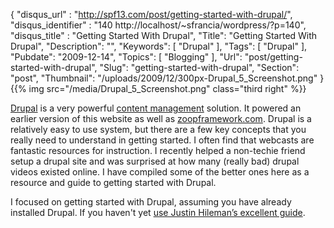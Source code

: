 {
	"disqus_url" : "http://spf13.com/post/getting-started-with-drupal/",
	"disqus_identifier" : "140 http://localhost/~sfrancia/wordpress/?p=140",
	"disqus_title" : "Getting Started With Drupal",
	"Title": "Getting Started With Drupal",
	"Description": "",
	"Keywords": [
		"Drupal"
	],
	"Tags": [
		"Drupal"
	],
	"Pubdate": "2009-12-14",
	"Topics": [
		"Blogging"
	],
	"Url": "post/getting-started-with-drupal",
	"Slug": "getting-started-with-drupal",
	"Section": "post",
	"Thumbnail": "/uploads/2009/12/300px-Drupal_5_Screenshot.png"
}
{{% img src="/media/Drupal_5_Screenshot.png" class="third right" %}}

[Drupal](http://www.drupal.org "Drupal") is a very powerful [content
management](http://en.wikipedia.org/wiki/Content_management "Content management")
solution. It powered an earlier version of this website as well as
[zoopframework.com](http://zoopframework.com). Drupal is a relatively
easy to use system, but there are a few key concepts that you really
need to understand in getting started. I often find that webcasts are
fantastic resources for instruction. I recently helped a non-techie
friend setup a drupal site and was surprised at how many (really bad)
drupal videos existed online. I have compiled some of the better ones
here as a resource and guide to getting started with Drupal.

I focused on getting started with Drupal, assuming you have already
installed Drupal. If you haven't yet 
[use Justin Hileman’s excellent
guide](http://justinhileman.info/articles/a-more-secure-drupal-multisite-install).
